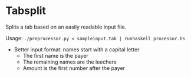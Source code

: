 Tabsplit
========

Splits a tab based on an easily readable input file.

Usage: `./preprocessor.py < sampleinput.tab | runhaskell processor.hs`

- Better input format: names start with a capital letter
  - The first name is the payer
  - The remaining names are the leechers
  - Amount is the first number after the payer

